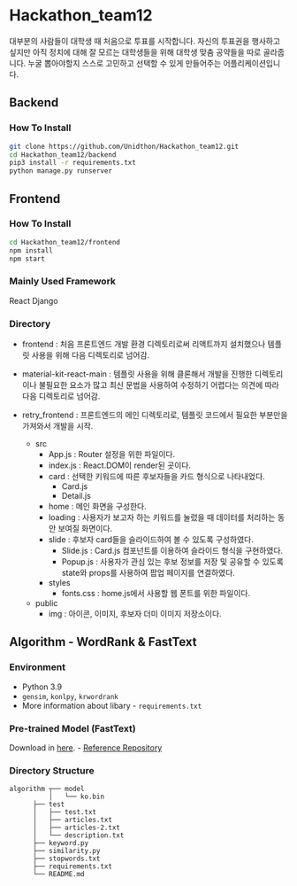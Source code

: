 # Hackathon_team12

대부분의 사람들이 대학생 때 처음으로 투표를 시작합니다. 자신의 투표권을 행사하고 싶지만 아직 정치에 대해 잘 모르는 대학생들을 위해 대학생 맞춤 공약들을 따로 골라줍니다. 누굴 뽑아야할지 스스로 고민하고 선택할 수 있게 만들어주는 어플리케이션입니다.

## Backend

### How To Install

```bash
git clone https://github.com/Unidthon/Hackathon_team12.git
cd Hackathon_team12/backend
pip3 install -r requirements.txt
python manage.py runserver
```

## Frontend
### How To Install

```bash
cd Hackathon_team12/frontend
npm install
npm start
```


### Mainly Used Framework
React
Django

### Directory
+ frontend
    : 처음 프론트엔드 개발 환경 디렉토리로써 리액트까지 설치했으나 템플릿 사용을 위해 다음 디렉토리로 넘어감.
 
 + material-kit-react-main
    : 템플릿 사용을 위해 클론해서 개발을 진행한 디렉토리이나 불필요한 요소가 많고 최신 문법을 사용하여 수정하기 어렵다는 의견에 따라 다음 디렉토리로 넘어감.
  
 + retry_frontend
    : 프론트엔드의 메인 디렉토리로, 템플릿 코드에서 필요한 부분만을 가져와서 개발을 시작.
    + src
      - App.js
        : Router 설정을 위한 파일이다.
      - index.js
        : React.DOM이 render된 곳이다.
      - card
        : 선택한 키워드에 따른 후보자들을 카드 형식으로 나타내었다.
        * Card.js
        * Detail.js
      - home
        : 메인 화면을 구성한다.
      - loading
        : 사용자가 보고자 하는 키워드를 눌렀을 때 데이터를 처리하는 동안 보여질 화면이다.
      - slide 
        : 후보자 card들을 슬라이드하여 볼 수 있도록 구성하였다. 
          * Slide.js
            : Card.js 컴포넌트를 이용하여 슬라이드 형식을 구현하였다.
          * Popup.js
            : 사용자가 관심 있는 후보 정보를 저장 및 공유할 수 있도록 state와 props를 사용하여 팝업 페이지를 연결하였다.
      - styles
        * fonts.css
          : home.js에서 사용할 웹 폰트를 위한 파일이다.
    + public
        * img
            : 아이콘, 이미지, 후보자 더미 이미지 저장소이다.  
## Algorithm - WordRank & FastText

### Environment
- Python 3.9
- ```gensim```, ```konlpy```, ```krwordrank```  
- More information about libary - ```requirements.txt```
  
  
### Pre-trained Model (FastText)
Download in [here](https://www.dropbox.com/s/stt4y0zcp2c0iyb/ko.tar.gz?dl=0). - [Reference Repository](https://github.com/Kyubyong/wordvectors)


### Directory Structure
```
algorithm ┬── model
          │   └── ko.bin
	  ├── test
	  │   ├── test.txt
	  │   ├── articles.txt
	  │   ├── articles-2.txt
	  │   └── description.txt 
	  ├── keyword.py
	  ├── similarity.py
	  ├── stopwords.txt
	  ├── requirements.txt 
	  └── README.md
```
